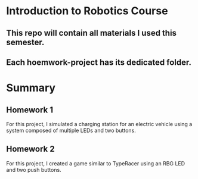 # Introduction to Robotics Course

##  This repo will contain all materials I used this semester.
## Each hoemwork-project has its dedicated folder.

# Summary

## Homework 1 
For this project, I simulated a charging station for an electric vehicle using a system composed of multiple LEDs and two buttons.

## Homework 2
For this project, I created a game similar to TypeRacer using an RBG LED and two push buttons.